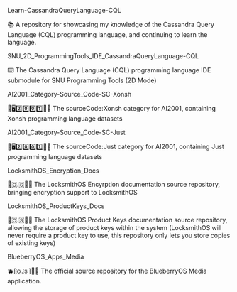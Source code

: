 
Learn-CassandraQueryLanguage-CQL

📚️ A repository for showcasing my knowledge of the Cassandra Query Language (CQL) programming language, and continuing to learn the language.

SNU_2D_ProgrammingTools_IDE_CassandraQueryLanguage-CQL

⌨️ The Cassandra Query Language (CQL) programming language IDE submodule for SNU Programming Tools (2D Mode) 

AI2001_Category-Source_Code-SC-Xonsh

🧠️🖥️2️⃣️0️⃣️0️⃣️1️⃣️💾️📜️ The sourceCode:Xonsh category for AI2001, containing Xonsh programming language datasets

AI2001_Category-Source_Code-SC-Just

🧠️🖥️2️⃣️0️⃣️0️⃣️1️⃣️💾️📜️ The sourceCode:Just category for AI2001, containing Just programming language datasets

LocksmithOS_Encryption_Docs

🔐️🇴.🇸🔑️📖️ The LocksmithOS Encyrption documentation source repository, bringing encryption support to LocksmithOS

LocksmithOS_ProductKeys_Docs

🔐️🇴.🇸🔑️📖️ The LocksmithOS Product Keys documentation source repository, allowing the storage of product keys within the system (LocksmithOS will never require a product key to use, this repository only lets you store copies of existing keys)

BlueberryOS_Apps_Media

🫐️[🇴.🇸]🎇️📱️ The official source repository for the BlueberryOS Media application.

